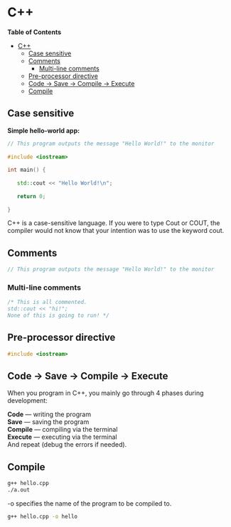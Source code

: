 # C++

<!-- markdown-toc start - Don't edit this section. Run M-x markdown-toc-refresh-toc -->
**Table of Contents**

- [C++](#c)
    - [Case sensitive](#case-sensitive)
    - [Comments](#comments)
        - [Multi-line comments](#multi-line-comments)
    - [Pre-processor directive](#pre-processor-directive)
    - [Code → Save → Compile → Execute](#code--save--compile--execute)
    - [Compile](#compile)

<!-- markdown-toc end -->


## Case sensitive

**Simple hello-world app:** <br />
```C++
// This program outputs the message "Hello World!" to the monitor
 
#include <iostream>
 
int main() {
 
   std::cout << "Hello World!\n";
 
   return 0;
 
}
```

C++ is a case-sensitive language. If you were to type Cout or COUT, the compiler would not know that your intention was to use the keyword cout.

## Comments

```C++
// This program outputs the message "Hello World!" to the monitor
```

### Multi-line comments

```c++
/* This is all commented.
std::cout << "hi!";
None of this is going to run! */
```

## Pre-processor directive
```C++
#include <iostream>
```

## Code → Save → Compile → Execute

When you program in C++, you mainly go through 4 phases during development:

**Code** — writing the program <br />
**Save** — saving the program <br />
**Compile** — compiling via the terminal <br />
**Execute** — executing via the terminal <br />
And repeat (debug the errors if needed). <br />

## Compile

```bash
g++ hello.cpp
./a.out
```
-o specifies the name of the program to be compiled to.

```bash
g++ hello.cpp -o hello
```
